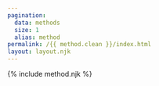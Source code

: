 ```yaml
---
pagination:
  data: methods
  size: 1
  alias: method
permalink: /{{ method.clean }}/index.html
layout: layout.njk
---
```


{% include method.njk %}
